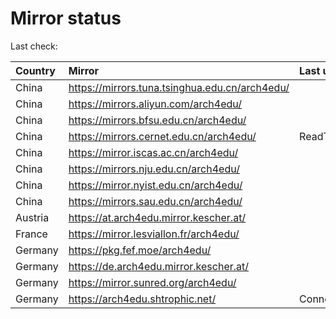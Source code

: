 <script src="./time.js"></script>
# Mirror status
Last check: <script type="text/javascript">localize(1752759665.761667);</script>

|Country|Mirror|Last update|
|:------|:-----|:----------|
|China|https://mirrors.tuna.tsinghua.edu.cn/arch4edu/|<script type="text/javascript">localize(1752735372);</script>|
|China|https://mirrors.aliyun.com/arch4edu/|<script type="text/javascript">localize(1752691718);</script>|
|China|https://mirrors.bfsu.edu.cn/arch4edu/|<script type="text/javascript">localize(1752691718);</script>|
|China|https://mirrors.cernet.edu.cn/arch4edu/|ReadTimeout|
|China|https://mirror.iscas.ac.cn/arch4edu/|<script type="text/javascript">localize(1752735372);</script>|
|China|https://mirrors.nju.edu.cn/arch4edu/|<script type="text/javascript">localize(1752648645);</script>|
|China|https://mirror.nyist.edu.cn/arch4edu/|<script type="text/javascript">localize(1752691718);</script>|
|China|https://mirrors.sau.edu.cn/arch4edu/|<script type="text/javascript">localize(1752259981);</script>|
|Austria|https://at.arch4edu.mirror.kescher.at/|<script type="text/javascript">localize(1752735372);</script>|
|France|https://mirror.lesviallon.fr/arch4edu/|<script type="text/javascript">localize(1752735372);</script>|
|Germany|https://pkg.fef.moe/arch4edu/|<script type="text/javascript">localize(1752735372);</script>|
|Germany|https://de.arch4edu.mirror.kescher.at/|<script type="text/javascript">localize(1752735372);</script>|
|Germany|https://mirror.sunred.org/arch4edu/|<script type="text/javascript">localize(1752735372);</script>|
|Germany|https://arch4edu.shtrophic.net/|ConnectionError|

<script src="./tablefilter/tablefilter.js"></script>
<script src="./table.js"></script>